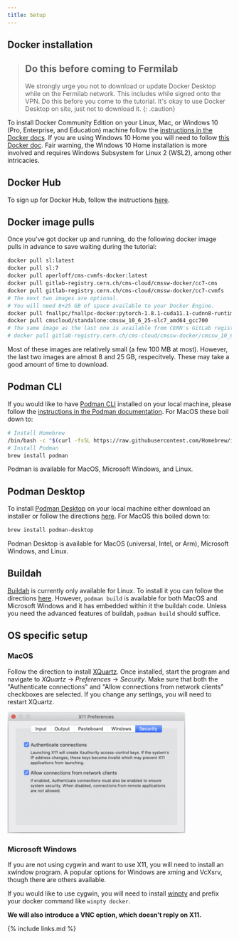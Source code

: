 ```yaml
---
title: Setup
---
```


## Docker installation

> ## Do this before coming to Fermilab
> We strongly urge you not to download or update Docker Desktop while on the Fermilab network. This includes while signed onto the VPN. Do this before you come to the tutorial. It's okay to use Docker Desktop on site, just not to download it.
{: .caution}

To install Docker Community Edition on your Linux, Mac, or Windows 10 (Pro, Enterprise, and Education) machine follow the [instructions in the Docker docs](https://docs.docker.com/get-docker/). If you are using Windows 10 Home you will need to follow [this Docker doc](https://docs.docker.com/docker-for-windows/install-windows-home/). Fair warning, the Windows 10 Home installation is more involved and requires Windows Subsystem for Linux 2 (WSL2), among other intricacies.

## Docker Hub

To sign up for Docker Hub, follow the instructions [here](https://hub.docker.com/signup).

## Docker image pulls

Once you've got docker up and running, do the following docker image pulls in advance to save waiting during the tutorial:

~~~bash
docker pull sl:latest
docker pull sl:7
docker pull aperloff/cms-cvmfs-docker:latest
docker pull gitlab-registry.cern.ch/cms-cloud/cmssw-docker/cc7-cms
docker pull gitlab-registry.cern.ch/cms-cloud/cmssw-docker/cc7-cvmfs
# The next two images are optional.
# You will need 8+25 GB of space available to your Docker Engine.
docker pull fnallpc/fnallpc-docker:pytorch-1.8.1-cuda11.1-cudnn8-runtime-singularity
docker pull cmscloud/standalone:cmssw_10_6_25-slc7_amd64_gcc700
# The same image as the last one is available from CERN's GitLab registry
# docker pull gitlab-registry.cern.ch/cms-cloud/cmssw-docker/cmssw_10_6_25-slc7_amd64_gcc700:latest
~~~

Most of these images are relatively small (a few 100 MB at most). However, the last two images are almost 8 and 25 GB, respecitvely. These may take a good amount of time to download.

## Podman CLI

If you would like to have [Podman CLI](https://podman.io/) installed on your local machine, please follow the [instructions in the Podman documentation](https://podman.io/getting-started/installation). For MacOS these boil down to:

~~~bash
# Install Homebrew
/bin/bash -c "$(curl -fsSL https://raw.githubusercontent.com/Homebrew/install/HEAD/install.sh)"
# Install Podman
brew install podman
~~~

Podman is available for MacOS, Microsoft Windows, and Linux.

## Podman Desktop

To install [Podman Desktop](https://podman-desktop.io/) on your local machine either download an installer or follow the directions [here](https://podman-desktop.io/downloads). For MacOS this boiled down to:

~~~bash
brew install podman-desktop
~~~

Podman Desktop is available for MacOS (universal, Intel, or Arm), Microsoft Windows, and Linux.

## Buildah

[Buildah](https://buildah.io/) is currently only available for Linux. To install it you can follow the directions [here](https://github.com/containers/buildah/blob/main/install.md). However, `podman build` is available for both MacOS and Microsoft Windows and it has embedded within it the buildah code. Unless you need the advanced features of buildah, `podman build` should suffice.

## OS specific setup

### MacOS

Follow the direction to install [XQuartz](https://www.xquartz.org/). Once installed, start the program and navigate to *XQuartz* -> *Preferences* -> *Security*. Make sure that both the "Authenticate connections" and "Allow connections from network clients" checkboxes are selected. If you change any settings, you will need to restart XQuartz.

<img src="fig/XQuartz.png" alt="XQuartz" style="width:400px"> 

### Microsoft Windows

If you are not using cygwin and want to use X11, you will need to install an xwindow program. A popular options for Windows are xming and 
VcXsrv, though there are others available.

If you would like to use cygwin, you will need to install [winpty](https://github.com/rprichard/winpty) and prefix your docker command like `winpty docker`.

**We will also introduce a VNC option, which doesn't reply on X11.**

{% include links.md %}
